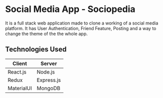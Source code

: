# Social Media App - Sociopedia

<!-- ### **Hosted Site** &rarr; [Sociopedia]() -->

It is a full stack web application made to clone a working of a social media platform. It has User Authentication, Friend Feature, Posting and a way to change the theme of the the whole app.

## Technologies Used

| Client | Server |
| ----------- | ----------- |
| React.js | Node.js |
| Redux | Express.js |
| MaterialUI | MongoDB |
